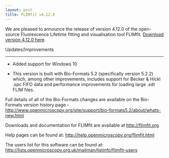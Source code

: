 ```yaml
---
layout: post
title: FLIMfit v4.12.0
---
```


We are pleased to announce the release of version 4.12.0 of the open-source Fluorescence Lifetime fitting and visualisation tool FLIMfit. [Download version 4.12.0 here](http://flimfit.org/downloads/4.12.0/).

Updates/Improvements

--------------------
* Added support for Windows 10

* This version is built with Bio-Formats 5.2 (specifically version 5.2.2) which, among other improvements, includes  support for Becker & Hickl .spc FIFO data and performance improvements for loading large .sdt FLIM files.

Full details of all of the Bio-Formats changes are available on the Bio-Formats version history page - 
http://www.openmicroscopy.org/site/support/bio-formats5.2/about/whats-new.html

Downloads and documentation for FLIMfit are available at http://flimfit.org

Help pages can be found at: http://help.openmicroscopy.org/flimfit.html

The users list for this software can be found at: http://lists.openmicroscopy.org.uk/mailman/listinfo/flimfit-users

